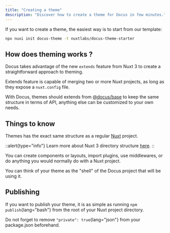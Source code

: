 ```yaml
---
title: "Creating a theme"
description: "Discover how to create a theme for Docus in few minutes."
---
```


If you want to create a theme, the easiest way is to start from our template:

```bash
npx nuxi init docus-theme -t nuxtlabs/docus-theme-starter
```

## How does theming works ?

Docus takes advantage of the new `extends` feature from Nuxt 3 to create a straightforward approach to theming.

Extends feature is capable of merging two or more Nuxt projects, as long as they expose a `nuxt.config` file.

With Docus, themes should extends from [@docus/base](/packages/base/features) to keep the same structure in terms of API, anything else can be customized to your own needs.

## Things to know

Themes has the exact same structure as a regular [Nuxt](https://v3.nuxtjs.org) project.

::alert{type="info"}
Learn more about Nuxt 3 directory structure [here](https://v3.nuxtjs.org/guide/directory-structure).
::

You can create components or layouts, import plugins, use middlewares, or do anything you would normally do with a Nuxt project.

You can think of your theme as the "shell" of the Docus project that will be using it.

## Publishing

If you want to publish your theme, it is as simple as running `npm publish`{lang="bash"} from the root of your Nuxt project directory.

Do not forget to remove `"private": true`{lang="json"} from your package.json beforehand.
